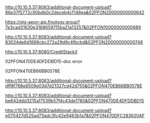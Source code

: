 http://10.10.5.37:8083/additional-document-upload?86e37f5772c90bdb0c2deceb4cf148ea&02PFON20000000000642

https://stg-aeon-aip.finology.group?7e3cad31630e31686597f5ba21a13257&02PFON10000000000689


http://10.10.5.37:8083/additional-document-upload?83024de6d1698cbc272a29d9c4fbcbd&02PFON20000000000748

http://10.10.5.37:8080/CreditStack/l


02PFON470DE4DFDDBD15-doc error

02PFON470EB66BB0578E

http://10.10.5.37:8083/additional-document-upload?dff8f768e6509e03d7d21327cd42d755&02PFON470EB66BB0578E

http://10.10.5.37:8083/additional-document-upload?be642ddd3215a17539b57f4c43de1780&02PFON470DE4DFDDBD15

http://10.10.5.37:8083/additional-document-upload?e070427d525ad73adc3fc42e9463b1a7&02PFON470DFC283620AF
